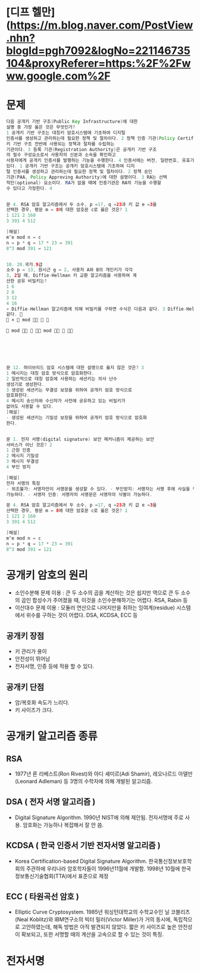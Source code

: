 # [디프 헬만](https://m.blog.naver.com/PostView.nhn?blogId=pgh7092&logNo=221146735104&proxyReferer=https:%2F%2Fwww.google.com%2F

# 문제
```java
다음 공개키 기반 구조(Public Key Infrastructure)에 대한
설명 중 가장 옳은 것은 무엇인가?
1 공개키 기반 구조는 대칭키 암호시스템에 기초하여 디지털
인증서를 생성하고 관리하는데 필요한 정책 및 절차이다. 2 정책 인증 기관(Policy Certification Authority)은 공개
키 기반 구조 전반에 사용되는 정책과 절차를 수립하는
기관이다. 3 등록 기관(Registration Authority)은 공개키 기반 구조
의 필수 구성요소로서 사용자의 신분과 소속을 확인하고
사용자에게 공개키 인증서를 발행하는 기능을 수행한다. 4 인증서에는 버전, 일련번호, 유효기간 등의 정보가 담겨
있다. 1 공개키 기반 구조는 공개키 암호시스템에 기초하여 디지
털 인증서를 생성하고 관리하는데 필요한 정책 및 절차이다. 2 정책 승인
기관(PAA, Policy Approving Authority)에 대한 설명이다. 3 RA는 선택
적인(optional) 요소이다. RA가 없을 때에 인증기관은 RA의 기능을 수행할
수 있다고 가정한다. 4


문 4. RSA 암호 알고리즘에서 두 소수, p =17, q =23과 키 값 e =3을
선택한 경우, 평문 m = 8에 대한 암호문 c로 옳은 것은? 1
1 121 2 160
3 391 4 512

[해설]
m^e mod n = c
n = p * q = 17 * 23 = 391
8^3 mod 391 = 121


10. 20.국가.9급
소수 p = 13, 원시근 g = 2, 사용자 A와 B의 개인키가 각각
3, 2일 때, Diffie-Hellman 키 교환 알고리즘을 사용하여 계
산한 공유 비밀키는?
1 6
2 8
3 12
4 16
∘ Diffie-Hellman 알고리즘에 의해 비밀키를 구하면 수식은 다음과 같다. 3 Diffie-Hellman 알고리즘에 의해 비밀키를 구하면 다음과
같다. 
 ×  mod   

 mod    mod   






문 12. 하이브리드 암호 시스템에 대한 설명으로 옳지 않은 것은? 3
1 메시지는 대칭 암호 방식으로 암호화한다.
2 일반적으로 대칭 암호에 사용하는 세션키는 의사 난수
생성기로 생성한다.
3 생성된 세션키는 무결성 보장을 위하여 공개키 암호 방식으로
암호화한다.
4 메시지 송신자와 수신자가 사전에 공유하고 있는 비밀키가
없어도 사용할 수 있다.
[해설]
- 생성된 세션키는 기밀성 보장을 위하여 공개키 암호 방식으로 암호화
한다.


문 1. 전자 서명(digital signature) 보안 메커니즘이 제공하는 보안
서비스가 아닌 것은? 2
1 근원 인증
2 메시지 기밀성
3 메시지 무결성
4 부인 방지

[해설]
전자 서명의 특징
- 위조불가: 서명자만이 서명문을 생성할 수 있다. - 부인방지: 서명자는 서명 후에 사실을 부인할 수 없다. - 재사용 불가: 한번 서명한 서명문은 또 다른 문서에 사용할 수 없다. - 변경 불가: 내용 변경시 서명문 자체가 변경되어 변조 사실을 확인이
가능하다. - 서명자 인증: 서명자의 서명문은 서명자의 식별이 가능하다.

문 4. RSA 암호 알고리즘에서 두 소수, p =17, q =23과 키 값 e =3을
선택한 경우, 평문 m = 8에 대한 암호문 c로 옳은 것은? 1
1 121 2 160
3 391 4 512

[해설]
m^e mod n = c
n = p * q = 17 * 23 = 391
8^3 mod 391 = 121
```

# 공개키 암호의 원리
* 소인수분해 문제 이용 : 큰 두 소수의 곱을 계산하는 것은 쉽지만 역으로 큰 두 소수의 곱인 합성수가 주어졌을 때, 이것을 소인수분해하기는 어렵다. RSA, Rabin 등
* 이산대수 문제 이용 : 모듈러 연산으로 나머지만을 취하는 잉여계(residue) 시스템에서 위수를 구하는 것이 어렵다. DSA, KCDSA, ECC 등


## 공개키 장점
* 키 관리가 용이
* 안전성이 뛰어남
* 전자서명, 인증 등에 적용 할 수 있다.


## 공개키 단점
* 암/복호화 속도가 느리다.
* 키 사이즈가 크다.


# 공개키 알고리즘 종류
## RSA
* 1977년 론 리베스트(Ron Rivest)와 아디 셰미르(Adi Shamir), 레오나르드 아델만(Leonard Adleman) 등 3명의 수학자에 의해 개발된 알고리즘. 

## DSA ( 전자 서명 알고리즘 )
* Digital Signature Algorithm. 1990년 NIST에 의해 제안됨. 전자서명에 주로 사용. 암호화는 가능하나 복잡해서 잘 안 씀. 

## KCDSA ( 한국 인증서 기반 전자서명 알고리즘 )
* Korea Certification-based Digital Signature Algorithm. 한국통신정보보호학회의 주관하에 우리나라 암호학자들이 1996년11월에 개발함. 1998년 10월에 한국정보통신기술협회(TTA)에서 표준으로 제정

## ECC ( 타원곡선 암호 )
* Elliptic Curve Cryptosystem. 1985년 워싱턴대학교의 수학교수인 닐 코블리츠(Neal Koblitz)와 IBM연구소의 빅터 밀러(Victor Miller)가 거의 동시에, 독립적으로 고안하였는데, 해독 방법은 아직 발견되지 않았다. 짧은 키 사이즈로 높은 안전성이 확보되고, 또한 서명할 때의 계산을 고속으로 할 수 있는 것이 특징.


# 전자서명
